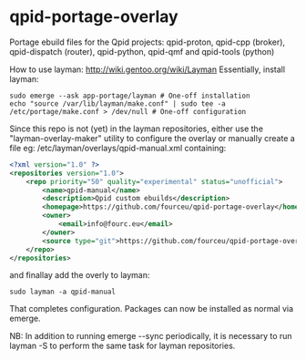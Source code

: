 # qpid-portage-overlay
Portage ebuild files for the Qpid projects: qpid-proton, qpid-cpp (broker), qpid-dispatch (router), qpid-python, qpid-qmf and qpid-tools (python)

How to use layman: http://wiki.gentoo.org/wiki/Layman
Essentially, install layman:
```Shell
sudo emerge --ask app-portage/layman # One-off installation
echo "source /var/lib/layman/make.conf" | sudo tee -a /etc/portage/make.conf > /dev/null # One-off configuration
```
Since this repo is not (yet) in the layman repositories, either use the "layman-overlay-maker" utility to configure the overlay or manually create a file eg: /etc/layman/overlays/qpid-manual.xml containing:
```xml
<?xml version="1.0" ?>
<repositories version="1.0">
    <repo priority="50" quality="experimental" status="unofficial">
        <name>qpid-manual</name>
        <description>Qpid custom ebuilds</description>
        <homepage>https://github.com/fourceu/qpid-portage-overlay</homepage>
        <owner>
            <email>info@fourc.eu</email>
        </owner>
        <source type="git">https://github.com/fourceu/qpid-portage-overlay.git</source>
    </repo>
</repositories>
```
and finallay add the overly to layman:
```Shell
sudo layman -a qpid-manual
```

That completes configuration. Packages can now be installed as normal via emerge.

NB: In addition to running emerge --sync periodically, it is necessary to run layman -S to perform the same task for layman repositories.
